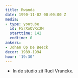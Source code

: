 ```yaml
---
title: Rwanda
date: 1990-11-02 00:00:00 Z
media:
- type: youtube
  id: F5rXoQVRc2M
  starttime: 142
  endtime: 0
ankers:
- Johan Op De Beeck
decor: 1989-1994
hour: '19:30'
---
```


* In de studio zit Rudi Vranckx.
